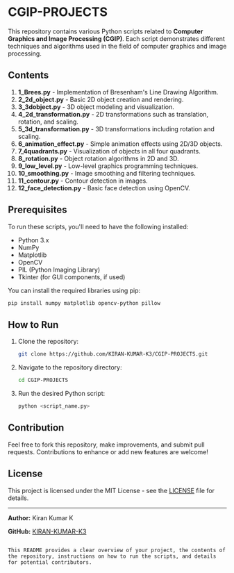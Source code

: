 
# CGIP-PROJECTS

This repository contains various Python scripts related to **Computer Graphics and Image Processing (CGIP)**. Each script demonstrates different techniques and algorithms used in the field of computer graphics and image processing.

## Contents

1. **1_Brees.py** - Implementation of Bresenham's Line Drawing Algorithm.
2. **2_2d_object.py** - Basic 2D object creation and rendering.
3. **3_3dobject.py** - 3D object modeling and visualization.
4. **4_2d_transformation.py** - 2D transformations such as translation, rotation, and scaling.
5. **5_3d_transformation.py** - 3D transformations including rotation and scaling.
6. **6_animation_effect.py** - Simple animation effects using 2D/3D objects.
7. **7_4quadrants.py** - Visualization of objects in all four quadrants.
8. **8_rotation.py** - Object rotation algorithms in 2D and 3D.
9. **9_low_level.py** - Low-level graphics programming techniques.
10. **10_smoothing.py** - Image smoothing and filtering techniques.
11. **11_contour.py** - Contour detection in images.
12. **12_face_detection.py** - Basic face detection using OpenCV.

## Prerequisites

To run these scripts, you'll need to have the following installed:

- Python 3.x
- NumPy
- Matplotlib
- OpenCV
- PIL (Python Imaging Library)
- Tkinter (for GUI components, if used)

You can install the required libraries using pip:

```bash
pip install numpy matplotlib opencv-python pillow
```

## How to Run

1. Clone the repository:
    ```bash
    git clone https://github.com/KIRAN-KUMAR-K3/CGIP-PROJECTS.git
    ```
2. Navigate to the repository directory:
    ```bash
    cd CGIP-PROJECTS
    ```
3. Run the desired Python script:
    ```bash
    python <script_name.py>
    ```

## Contribution

Feel free to fork this repository, make improvements, and submit pull requests. Contributions to enhance or add new features are welcome!

## License

This project is licensed under the MIT License - see the [LICENSE](LICENSE) file for details.

---

**Author:** Kiran Kumar K

**GitHub:** [KIRAN-KUMAR-K3](https://github.com/KIRAN-KUMAR-K3)
```

This README provides a clear overview of your project, the contents of the repository, instructions on how to run the scripts, and details for potential contributors.
